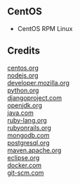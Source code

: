 CentOS
------

- CentOS RPM Linux

Credits
-------
[centos.org](https://centos.org/)  
[nodejs.org](https://nodejs.org/)  
[developer.mozilla.org](https://developer.mozilla.org/)  
[python.org](https://python.org/)  
[djangoproject.com](https://djangoproject.com/)  
[openjdk.org](https://openjdk.org/)  
[java.com](https://java.com/)  
[ruby-lang.org](https://ruby-lang.org/)  
[rubyonrails.org](https://rubyonrails.org/)  
[mongodb.com](https://mongodb.com/)  
[postgresql.org](https://postgresql.org/)  
[maven.apache.org](https://maven.apache.org/)  
[eclipse.org](https://eclipse.org/)  
[docker.com](https://docker.com/)  
[git-scm.com](https://git-scm.com/)